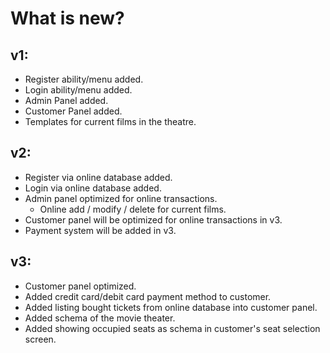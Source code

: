 # What is new?

## v1:
* Register ability/menu added.
* Login ability/menu added.
* Admin Panel added.
* Customer Panel added.
* Templates for current films in the theatre.

## v2:
* Register via online database added.
* Login via online database added.
* Admin panel optimized for online transactions.
  * Online add / modify / delete for current films.
* Customer panel will be optimized for online transactions in v3.
* Payment system will be added in v3.

## v3:
* Customer panel optimized.
* Added credit card/debit card payment method to customer.
* Added listing bought tickets from online database into customer panel.
* Added schema of the movie theater.
* Added showing occupied seats as schema in customer's seat selection screen.
